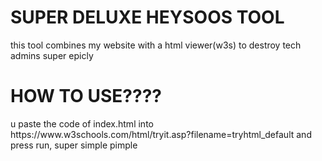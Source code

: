 <h1>SUPER DELUXE HEYSOOS TOOL</h1>
<p>this tool combines my website with a html viewer(w3s) to destroy tech admins super epicly</p>
<h1>HOW TO USE????</h1>
<p>u paste the code of index.html into https://www.w3schools.com/html/tryit.asp?filename=tryhtml_default and press run, super simple pimple </p>
